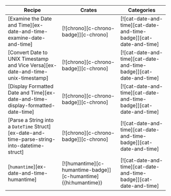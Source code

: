 | Recipe | Crates | Categories |
|--------|--------|------------|
| [Examine the Date and Time][ex-date-and-time-examine-date-and-time] | [![chrono][c-chrono-badge]][c-chrono] | [![cat-date-and-time][cat-date-and-time-badge]][cat-date-and-time] |
| [Convert Date to UNIX Timestamp and Vice Versa][ex-date-and-time-unix-timestamp] | [![chrono][c-chrono-badge]][c-chrono] | [![cat-date-and-time][cat-date-and-time-badge]][cat-date-and-time] |
| [Display Formatted Date and Time][ex-date-and-time-display-formatted-date-time] | [![chrono][c-chrono-badge]][c-chrono] | [![cat-date-and-time][cat-date-and-time-badge]][cat-date-and-time] |
| [Parse a String into a `DateTime` Struct][ex-date-and-time-parse-string-into-datetime-struct] | [![chrono][c-chrono-badge]][c-chrono] | [![cat-date-and-time][cat-date-and-time-badge]][cat-date-and-time] |
| [`humantime`][ex-date-and-time-humantime] | [![humantime][c-humantime-badge]][c-humantime]{{hi:humantime}} | [![cat-date-and-time][cat-date-and-time-badge]][cat-date-and-time] |
